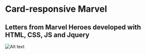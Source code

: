 # Card-responsive Marvel

## Letters from Marvel Heroes developed with HTML, CSS, JS and Jquery

![Alt text](https://github.com/bielRodriguesBatista/marvel-responsive/blob/master/assets/logProgramationgif.gif)
